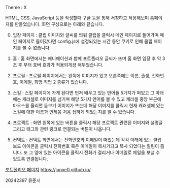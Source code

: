 Theme : X 

HTML, CSS, JavaScript 등을 작성할때 구글 등을 통해 서칭하고 적용해보며 홈페이지를 만들었습니다.
화면 구성으로는 아래와 같습니다.

0. 입장 페이지 : 클립 이미지와 글씨를 띄워 클립을 클릭시 메인 페이지로 들어가며 메인 페이지로 들어갔다면 config.js에 
설정되있는 시간 동안 쿠키로 인해 클립 페이지를 볼 수 없습니다.

1. 홈 : 홈 화면에서는 애니메이션과 함께 포트폴리오 글씨가 뜨며 홈 화면 입장 후 약 3초 후 부터 호버 효과가 적용되게끔 해두었습니다.

2. 프로필 : 프로필 페이지에서는 왼쪽에 이미지가 있고 오른쪽에는 이름, 출생, 전화번호, 이메일, 희망 직업 2 종류가 있습니다.

3. 스킬 : 스킬 페이지에 가게 된다면 먼저 배우고 있는 언어들 5가지가 떠있고 그 아래에는 캐러셀로 이미지를 넘기며 해당 5가지 언어를 볼 수 있고 캐러셀 중앙 부근에 마우스를 올리면 돋보기 이미지가 뜨는데 해당 이미지를 클릭시 현재 캐러셀에 있는 스킬에 대한 이름과 언제쯤 처음 접하게 되었는지를 알 수 있습니다.

4. 프로젝트 : 화면 왼쪽에 있는 버튼을 클릭시 해당 프로젝트 관련된 이미지와 설명글 그리고 태그와 관련 링크로 연결되는 버튼이 나옵니다.

5. 컨택트 : 컨택트 화면에서는 전화번호와 이메일이 떠있는데 각각 아래에 있는 클립 보드 아이콘을 클릭시 전화번호 혹은 이메일이 복사가되고 복사 되었다는 알림이 뜹니다. 또 그 옆에 있는 아이콘을 클릭시 전화가 걸리거나 이메일로 메일을 보낼 수 있도록 연결됩니다.

[포트폴리오 페이지](https://junxe0.github.io/) https://junxe0.github.io/

20242397 류준서
